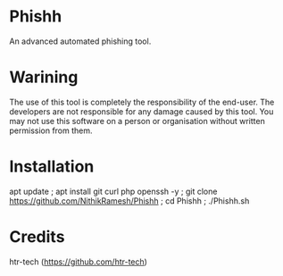 # Phishh
An advanced automated phishing tool.

# Warining
The use of this tool is completely the responsibility of the end-user. The developers 
are not responsible for any damage caused by this tool. You may not use this software 
on a person or organisation without written permission from them.

# Installation

 apt update ; apt install git curl php openssh -y ; git clone https://github.com/NithikRamesh/Phishh ; cd Phishh ; ./Phishh.sh
 
 # Credits
 htr-tech  (https://github.com/htr-tech)
